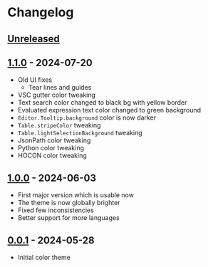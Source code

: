 <!-- Keep a Changelog guide -> https://keepachangelog.com -->

# Changelog

## [Unreleased]

## [1.1.0] - 2024-07-20

- Old UI fixes
  - Tear lines and guides
- VSC gutter color tweaking
- Text search color changed to black bg with yellow border
- Evaluated expression text color changed to green background
- `Editor.Tooltip.background` color is now darker
- `Table.stripeColor` tweaking
- `Table.lightSelectionBackground` tweaking
- JsonPath color tweaking
- Python color tweaking
- HOCON color tweaking

## [1.0.0] - 2024-06-03

- First major version which is usable now
- The theme is now globally brighter
- Fixed few inconsistencies
- Better support for more languages

## [0.0.1] - 2024-05-28

- Initial color theme

[Unreleased]: https://github.com/bitbyone/retro-block-theme/compare/v1.1.0...HEAD
[1.1.0]: https://github.com/bitbyone/retro-block-theme/compare/v1.0.0...v1.1.0
[1.0.0]: https://github.com/bitbyone/retro-block-theme/compare/v0.0.1...v1.0.0
[0.0.1]: https://github.com/bitbyone/retro-block-theme/commits/v0.0.1
